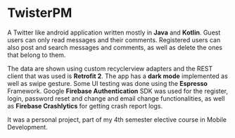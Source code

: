 # TwisterPM
A Twitter like android application written mostly in **Java** and **Kotlin**.
Guest users can only read messages and their comments. Registered users can also post and search messages and comments, as well as delete the ones that belong to them.

The data are shown using custom recyclerview adapters and the REST client that was used is **Retrofit 2**.
The app has a **dark mode** implemented as well as swipe gesture. Some UI testing was done using the **Espresso** Framework.
Google **Firebase Authentication** SDK was used for the register, login, password reset and change and email change functionalities, as well as **Firebase Crashlytics** for getting crash report logs.

It was a personal project, part of my 4th semester elective course in Mobile Development.
